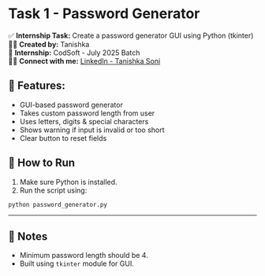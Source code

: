 # Task 1 - Password Generator

✅ **Internship Task:** Create a password generator GUI using Python (tkinter)  
👩‍💻 **Created by:** Tanishka  
📅 **Internship:** CodSoft - July 2025 Batch    
🙋‍♀️ **Connect with me:** [LinkedIn - Tanishka Soni](https://www.linkedin.com/in/tanishka-soni)

## 🧠 Features:

- GUI-based password generator
- Takes custom password length from user
- Uses letters, digits & special characters
- Shows warning if input is invalid or too short
- Clear button to reset fields

## 🚀 How to Run

1. Make sure Python is installed.
2. Run the script using:
```bash
python password_generator.py
```

---

## 📝 Notes

- Minimum password length should be 4.
- Built using `tkinter` module for GUI.
